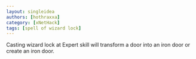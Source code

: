```yaml
---
layout: singleidea
authors: [hothraxxa]
category: [xNetHack]
tags: [spell of wizard lock]
---
```

Casting wizard lock at Expert skill will transform a door into an iron door or create an iron door.
